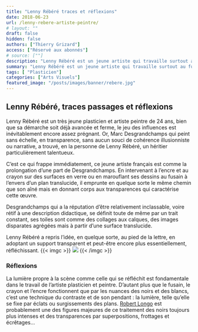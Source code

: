 ```yaml
---
title: "Lenny Rébéré traces et réflexions"
date: 2018-06-23
url: /lenny-rebere-artiste-peintre/
# layout: ""
draft: false
hidden: false
authors: ["Thierry Grizard"]
access: ["Réservé aux abonnés"]
# source: [""]
description: "Lenny Rébéré est un jeune artiste qui travaille surtout au fusain développant une représentation du monde brouillée aux plans multiples superposés"
summary: "Lenny Rébéré est un jeune artiste qui travaille surtout au fusain développant une représentation du monde brouillée aux plans multiples superposés"
tags: [ "Plasticien"]
categories: ["Arts Visuels"]
featured_image: "/posts/images/banner/rebere.jpg"
---
```

## Lenny Rébéré, traces passages et réflexions

Lenny Rébéré est un très jeune plasticien et artiste peintre de 24 ans, bien que sa démarche soit déjà avancée et ferme, le jeu des influences est inévitablement encore assez prégnant. Or, Marc Desgrandchamps qui peint sans échelle, en transparence, sans aucun souci de cohérence illusionniste ou narrative, a trouvé, en la personne de Lenny Rébéré, un héritier particulièrement talentueux.

C’est ce qui frappe immédiatement, ce jeune artiste français est comme la prolongation d’une part de Desgrandchamps. En intervenant à l’encre et au crayon sur des surfaces en verre ou en marouflant ses dessins au fusain à l’envers d’un plan translucide, il emprunte en quelque sorte le même chemin que son aîné mais en donnant corps aux transparences qui caractérise cette œuvre.

Desgrandchamps qui a la réputation d’être relativement inclassable, voire rétif à une description didactique, se définit toute de même par un trait constant, ses toiles sont comme des collages aux calques, des images disparates agrégées mais à partir d’une surface translucide.

Lenny Rébéré a repris l’idée, en quelque sorte, au pied de la lettre, en adoptant un support transparent et peut-être encore plus essentiellement, réfléchissant.
{{< imgc >}}
![](/posts/images/reberelenny-reberepaintingcharcoalencreverreisablle-gounod-7.jpg)
{{< /imgc >}}

### Réflexions

La lumière propre à la scène comme celle qui se réfléchit est fondamentale dans le travail de l’artiste plasticien et peintre. D’autant plus que le fusain, le crayon et l’encre fonctionnent que par les nuances des noirs et des blancs, c’est une technique du contraste et de son pendant : la lumière, telle qu’elle se fixe par éclats ou surgissements des plans. [Robert Longo](/robert-longo-ombre-et-lumiere/) est probablement une des figures majeures de ce traitement des noirs toujours plus intenses et des transparences par superpositions, frottages et écrêtages...